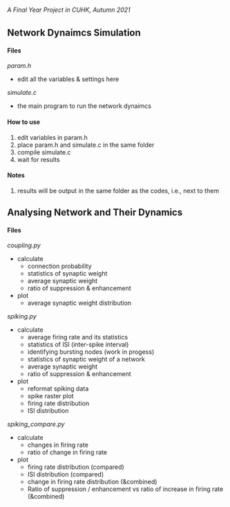 ###### A Final Year Project in CUHK, Autumn 2021

## **Network Dynaimcs Simulation**

#### **Files**

_param.h_
- edit all the variables & settings here

_simulate.c_
- the main program to run the network dynaimcs

#### **How to use**
1. edit variables in param.h
2. place param.h and simulate.c in the same folder
3. compile simulate.c
4. wait for results

#### **Notes**
1. results will be output in the same folder as the codes, i.e., next to them

## **Analysing Network and Their Dynamics**

#### **Files**

_coupling.py_
- calculate
  - connection probability
  - statistics of synaptic weight
  - average synaptic weight
  - ratio of suppression & enhancement
- plot
  - average synaptic weight distribution

_spiking.py_
- calculate
  - average firing rate and its statistics
  - statistics of ISI (inter-spike interval)
  - identifying bursting nodes (work in progess)
  - statistics of synaptic weight of a network
  - average synaptic weight
  - ratio of suppression & enhancement
- plot
  - reformat spiking data
  - spike raster plot
  - firing rate distribution
  - ISI distribution

_spiking_compare.py_
- calculate
  - changes in firing rate
  - ratio of change in firing rate
- plot
  - firing rate distribution (compared)
  - ISI distribution (compared)
  - change in firing rate distribution (&combined)
  - Ratio of suppression / enhancement vs ratio of increase in firing rate (&combined)
